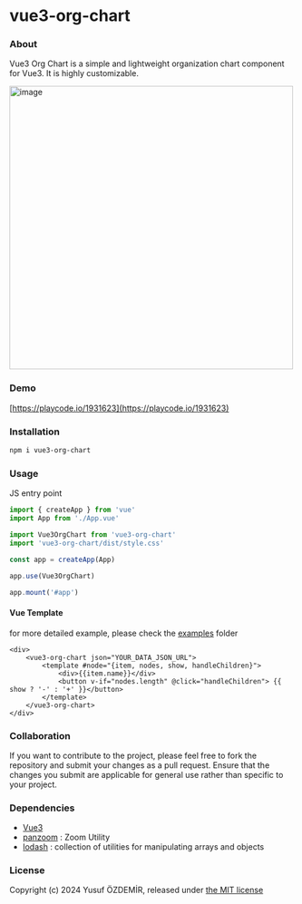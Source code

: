 ##
# vue3-org-chart

### About

Vue3 Org Chart is a simple and lightweight organization chart component for Vue3. It is highly customizable.

<img width="500" alt="image" src="https://github.com/n1crack/vue3-org-chart/assets/712404/b168b58c-dc63-4968-93f8-f3e76cc5ccae">

### Demo
[https://playcode.io/1931623](https://playcode.io/1931623)

### Installation

```bash
npm i vue3-org-chart
```

### Usage
JS entry point
```js
import { createApp } from 'vue'
import App from './App.vue'

import Vue3OrgChart from 'vue3-org-chart'
import 'vue3-org-chart/dist/style.css'

const app = createApp(App)

app.use(Vue3OrgChart)

app.mount('#app') 
```

#### Vue Template
for more detailed example, please check the [examples](examples) folder
```vue 
<div>
    <vue3-org-chart json="YOUR_DATA_JSON_URL">
        <template #node="{item, nodes, show, handleChildren}">
            <div>{{item.name}}</div>
            <button v-if="nodes.length" @click="handleChildren"> {{ show ? '-' : '+' }}</button>
        </template>
    </vue3-org-chart>
</div>
```

### Collaboration
If you want to contribute to the project, please feel free to fork the repository and submit your changes as a pull request. Ensure that the changes you submit are applicable for general use rather than specific to your project.

### Dependencies
 - [Vue3](https://vuejs.org/)
 - [panzoom](...)  : Zoom Utility
 - [lodash](https://github.com/ThibaultJanBeyer/DragSelect/) : collection of utilities for manipulating arrays and objects


### License
Copyright (c) 2024 Yusuf ÖZDEMİR, released under [the MIT license](LICENSE)
